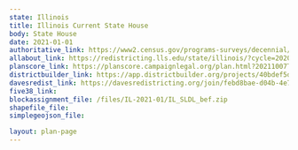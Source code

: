 ```yaml
---
state: Illinois
title: Illinois Current State House
body: State House
date: 2021-01-01
authoritative_link: https://www2.census.gov/programs-surveys/decennial/2020/data/01-Redistricting_File--PL_94-171/
allabout_link: https://redistricting.lls.edu/state/illinois/?cycle=2020&level=Congress&startdate=
planscore_link: https://planscore.campaignlegal.org/plan.html?20211007T220909.322326982Z
districtbuilder_link: https://app.districtbuilder.org/projects/40bdef5d-4212-4a1a-9d99-ebfe09ced4d3
davesredist_link: https://davesredistricting.org/join/febd8bae-d04b-4e7b-a76e-f36fe6a524d6
five38_link:
blockassignment_file: /files/IL-2021-01/IL_SLDL_bef.zip
shapefile_file:
simplegeojson_file:

layout: plan-page
---
```

